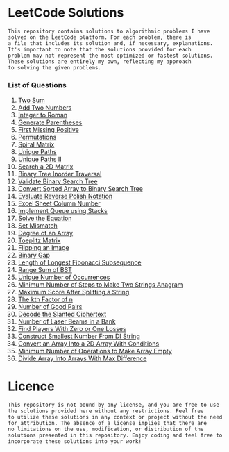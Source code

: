 # LeetCode Solutions 

    This repository contains solutions to algorithmic problems I have solved on the LeetCode platform. For each problem, there is 
    a file that includes its solution and, if necessary, explanations. It's important to note that the solutions provided for each 
    problem may not represent the most optimized or fastest solutions. These solutions are entirely my own, reflecting my approach 
    to solving the given problems.


### List of Questions

1. [Two Sum](https://leetcode.com/problems/two-sum/)
2. [Add Two Numbers](https://leetcode.com/problems/add-two-numbers/)
3. [Integer to Roman](https://leetcode.com/problems/integer-to-roman/)
4. [Generate Parentheses](https://leetcode.com/problems/generate-parentheses/)
5. [First Missing Positive](https://leetcode.com/problems/first-missing-positive/)
6. [Permutations](https://leetcode.com/problems/permutations/)
7. [Spiral Matrix](https://leetcode.com/problems/spiral-matrix/)
8. [Unique Paths](https://leetcode.com/problems/unique-paths/)
9. [Unique Paths II](https://leetcode.com/problems/unique-paths-ii/)
10. [Search a 2D Matrix](https://leetcode.com/problems/search-a-2d-matrix/)
11. [Binary Tree Inorder Traversal](https://leetcode.com/problems/binary-tree-inorder-traversal/)
12. [Validate Binary Search Tree](https://leetcode.com/problems/validate-binary-search-tree/)
13. [Convert Sorted Array to Binary Search Tree](https://leetcode.com/problems/convert-sorted-array-to-binary-search-tree/)
14. [Evaluate Reverse Polish Notation](https://leetcode.com/problems/evaluate-reverse-polish-notation/)
15. [Excel Sheet Column Number](https://leetcode.com/problems/excel-sheet-column-number/)
16. [Implement Queue using Stacks](https://leetcode.com/problems/implement-queue-using-stacks/)
17. [Solve the Equation](https://leetcode.com/problems/solve-the-equation/)
18. [Set Mismatch](https://leetcode.com/problems/set-mismatch/)
19. [Degree of an Array](https://leetcode.com/problems/degree-of-an-array/)
20. [Toeplitz Matrix](https://leetcode.com/problems/toeplitz-matrix/)
21. [Flipping an Image](https://leetcode.com/problems/flipping-an-image/)
22. [Binary Gap](https://leetcode.com/problems/binary-gap/)
23. [Length of Longest Fibonacci Subsequence](https://leetcode.com/problems/length-of-longest-fibonacci-subsequence/)
24. [Range Sum of BST](https://leetcode.com/problems/range-sum-of-bst/)
25. [Unique Number of Occurrences](https://leetcode.com/problems/unique-number-of-occurrences/)
26. [Minimum Number of Steps to Make Two Strings Anagram](https://leetcode.com/problems/minimum-number-of-steps-to-make-two-strings-anagram/)
27. [Maximum Score After Splitting a String](https://leetcode.com/problems/maximum-score-after-splitting-a-string/)
28. [The kth Factor of n](https://leetcode.com/problems/the-kth-factor-of-n/)
29. [Number of Good Pairs](https://leetcode.com/problems/number-of-good-pairs/)
30. [Decode the Slanted Ciphertext](https://leetcode.com/problems/decode-the-slanted-ciphertext/)
31. [Number of Laser Beams in a Bank](https://leetcode.com/problems/number-of-laser-beams-in-a-bank/)
32. [Find Players With Zero or One Losses](https://leetcode.com/problems/find-players-with-zero-or-one-losses/)
33. [Construct Smallest Number From DI String](https://leetcode.com/problems/construct-smallest-number-from-di-string/)
34. [Convert an Array Into a 2D Array With Conditions](https://leetcode.com/problems/convert-an-array-into-a-2d-array-with-conditions/)
35. [Minimum Number of Operations to Make Array Empty](https://leetcode.com/problems/minimum-number-of-operations-to-make-array-empty/)
36. [Divide Array Into Arrays With Max Difference](https://leetcode.com/problems/divide-array-into-arrays-with-max-difference/)


# Licence

    This repository is not bound by any license, and you are free to use the solutions provided here without any restrictions. Feel free 
    to utilize these solutions in any context or project without the need for attribution. The absence of a license implies that there are 
    no limitations on the use, modification, or distribution of the solutions presented in this repository. Enjoy coding and feel free to 
    incorporate these solutions into your work!
